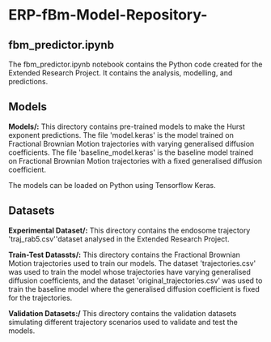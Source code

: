# ERP-fBm-Model-Repository-

## fbm_predictor.ipynb

The fbm_predictor.ipynb notebook contains the Python code created for the Extended Research Project. It contains the analysis, modelling, and predictions.

## Models

**Models/:** This directory contains pre-trained models to make the Hurst exponent predictions. The file 'model.keras' is the model trained on Fractional Brownian Motion trajectories with varying generalised diffusion coefficients. The file 'baseline_model.keras' is the baseline model trained on Fractional Brownian Motion trajectories with a fixed generalised diffusion coefficient.

The models can be loaded on Python using Tensorflow Keras.

## Datasets

**Experimental Dataset/:** This directory contains the endosome trajectory 'traj_rab5.csv''dataset analysed in the Extended Research Project.

**Train-Test Datassts/:** This directory contains the Fractional Brownian Motion trajectories used to train our models. The dataset 'trajectories.csv' was used to train the model whose trajectories have varying generalised diffusion coefficients, and the dataset 'original_trajectories.csv' was used to train the baseline model where the generalised diffusion coefficient is fixed for the trajectories.

**Validation Datasets:/** This directory contains the validation datasets simulating different trajectory scenarios used to validate and test the models.
